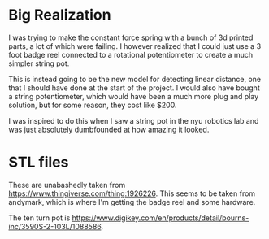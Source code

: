 # Big Realization
I was trying to make the constant force spring with a bunch of 3d printed parts, a lot of which were failing. I however realized that I could just use a 3 foot badge reel connected to a rotational potentiometer to create a much simpler string pot.

This is instead going to be the new model for detecting linear distance, one that I should have done at the start of the project. I would also have bought a string potentiometer, which would have been a much more plug and play solution, but for some reason, they cost like $200.

I was inspired to do this when I saw a string pot in the nyu robotics lab and was just absolutely dumbfounded at how amazing it looked.

# STL files
These are unabashedly taken from https://www.thingiverse.com/thing:1926226. This seems to be taken from andymark, which is where I'm getting the badge reel and some hardware.

The ten turn pot is https://www.digikey.com/en/products/detail/bourns-inc/3590S-2-103L/1088586.
